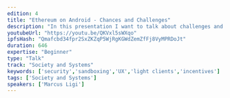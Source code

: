 ```yaml
---
edition: 4
title: "Ethereum on Android - Chances and Challenges"
description: "In this presentation I want to talk about challenges and chances for Ethereum on the Android platform. This platform can enable access to a huge amount of users and open up a lot of use-cases. It can also help us improve security - e.g. by using old phones as offline signing devices, leveraging the app-sandboxing or really split application from wallet with UX patterns users are familiar with from online banking. But all these chances come with challenges. Light clients and their incentivisation layer here I will be a big topic here. I will try to address the challenges and point out possible solutions. This talk will also contain a small assessment of the current state of the art. Comparing several solutions and approaches. Not only of existing applications - but also standards in this area."
youtubeUrl: "https://youtu.be/QKVxl5sWXqo"
ipfsHash: "Qmafcbd34fpr2SxZKZqP5WjRgKGWdZemZfFj8VyMPRDoJt"
duration: 646
expertise: "Beginner"
type: "Talk"
track: "Society and Systems"
keywords: ['security','sandboxing','UX','light clients','incentives']
tags: ['Society and Systems']
speakers: ['Marcus Ligi']
---
```

